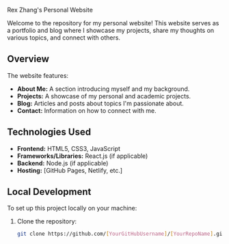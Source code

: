 Rex Zhang's Personal Website

Welcome to the repository for my personal website! This website serves as a portfolio and blog where I showcase my projects, share my thoughts on various topics, and connect with others.

## Overview

The website features:

- **About Me:** A section introducing myself and my background.
- **Projects:** A showcase of my personal and academic projects.
- **Blog:** Articles and posts about topics I'm passionate about.
- **Contact:** Information on how to connect with me.

## Technologies Used

- **Frontend:** HTML5, CSS3, JavaScript
- **Frameworks/Libraries:** React.js (if applicable)
- **Backend:** Node.js (if applicable)
- **Hosting:** [GitHub Pages, Netlify, etc.]

## Local Development

To set up this project locally on your machine:

1. Clone the repository:
   ```sh
   git clone https://github.com/[YourGitHubUsername]/[YourRepoName].git
